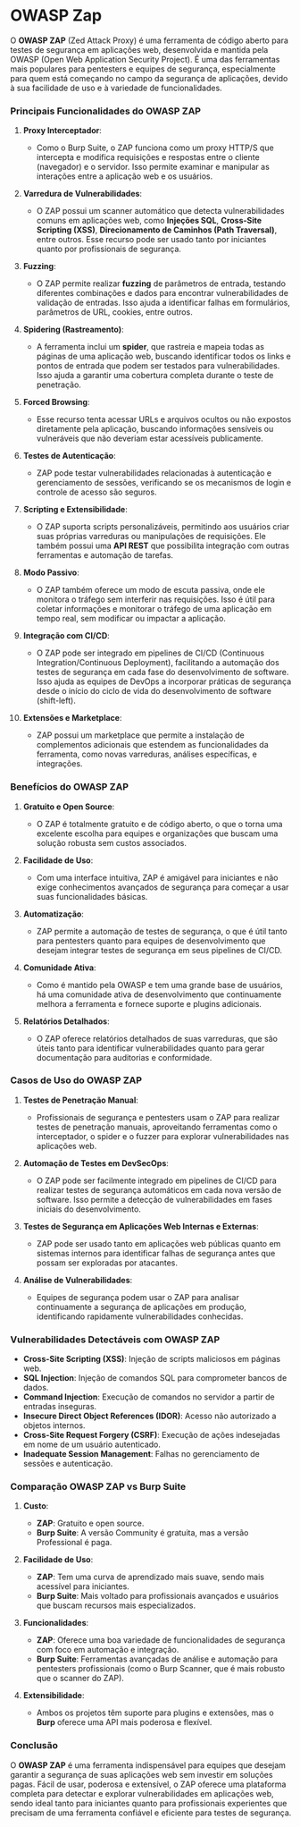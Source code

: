 # OWASP Zap

O **OWASP ZAP** (Zed Attack Proxy) é uma ferramenta de código aberto para testes de segurança em aplicações web, desenvolvida e mantida pela OWASP (Open Web Application Security Project). É uma das ferramentas mais populares para pentesters e equipes de segurança, especialmente para quem está começando no campo da segurança de aplicações, devido à sua facilidade de uso e à variedade de funcionalidades.

### Principais Funcionalidades do OWASP ZAP

1. **Proxy Interceptador**:
   - Como o Burp Suite, o ZAP funciona como um proxy HTTP/S que intercepta e modifica requisições e respostas entre o cliente (navegador) e o servidor. Isso permite examinar e manipular as interações entre a aplicação web e os usuários.

2. **Varredura de Vulnerabilidades**:
   - O ZAP possui um scanner automático que detecta vulnerabilidades comuns em aplicações web, como **Injeções SQL**, **Cross-Site Scripting (XSS)**, **Direcionamento de Caminhos (Path Traversal)**, entre outros. Esse recurso pode ser usado tanto por iniciantes quanto por profissionais de segurança.

3. **Fuzzing**:
   - O ZAP permite realizar **fuzzing** de parâmetros de entrada, testando diferentes combinações e dados para encontrar vulnerabilidades de validação de entradas. Isso ajuda a identificar falhas em formulários, parâmetros de URL, cookies, entre outros.

4. **Spidering (Rastreamento)**:
   - A ferramenta inclui um **spider**, que rastreia e mapeia todas as páginas de uma aplicação web, buscando identificar todos os links e pontos de entrada que podem ser testados para vulnerabilidades. Isso ajuda a garantir uma cobertura completa durante o teste de penetração.

5. **Forced Browsing**:
   - Esse recurso tenta acessar URLs e arquivos ocultos ou não expostos diretamente pela aplicação, buscando informações sensíveis ou vulneráveis que não deveriam estar acessíveis publicamente.

6. **Testes de Autenticação**:
   - ZAP pode testar vulnerabilidades relacionadas à autenticação e gerenciamento de sessões, verificando se os mecanismos de login e controle de acesso são seguros.

7. **Scripting e Extensibilidade**:
   - O ZAP suporta scripts personalizáveis, permitindo aos usuários criar suas próprias varreduras ou manipulações de requisições. Ele também possui uma **API REST** que possibilita integração com outras ferramentas e automação de tarefas.

8. **Modo Passivo**:
   - O ZAP também oferece um modo de escuta passiva, onde ele monitora o tráfego sem interferir nas requisições. Isso é útil para coletar informações e monitorar o tráfego de uma aplicação em tempo real, sem modificar ou impactar a aplicação.

9. **Integração com CI/CD**:
   - O ZAP pode ser integrado em pipelines de CI/CD (Continuous Integration/Continuous Deployment), facilitando a automação dos testes de segurança em cada fase do desenvolvimento de software. Isso ajuda as equipes de DevOps a incorporar práticas de segurança desde o início do ciclo de vida do desenvolvimento de software (shift-left).

10. **Extensões e Marketplace**:
    - ZAP possui um marketplace que permite a instalação de complementos adicionais que estendem as funcionalidades da ferramenta, como novas varreduras, análises específicas, e integrações.

### Benefícios do OWASP ZAP

1. **Gratuito e Open Source**:
   - O ZAP é totalmente gratuito e de código aberto, o que o torna uma excelente escolha para equipes e organizações que buscam uma solução robusta sem custos associados.

2. **Facilidade de Uso**:
   - Com uma interface intuitiva, ZAP é amigável para iniciantes e não exige conhecimentos avançados de segurança para começar a usar suas funcionalidades básicas.

3. **Automatização**:
   - ZAP permite a automação de testes de segurança, o que é útil tanto para pentesters quanto para equipes de desenvolvimento que desejam integrar testes de segurança em seus pipelines de CI/CD.

4. **Comunidade Ativa**:
   - Como é mantido pela OWASP e tem uma grande base de usuários, há uma comunidade ativa de desenvolvimento que continuamente melhora a ferramenta e fornece suporte e plugins adicionais.

5. **Relatórios Detalhados**:
   - O ZAP oferece relatórios detalhados de suas varreduras, que são úteis tanto para identificar vulnerabilidades quanto para gerar documentação para auditorias e conformidade.

### Casos de Uso do OWASP ZAP

1. **Testes de Penetração Manual**:
   - Profissionais de segurança e pentesters usam o ZAP para realizar testes de penetração manuais, aproveitando ferramentas como o interceptador, o spider e o fuzzer para explorar vulnerabilidades nas aplicações web.

2. **Automação de Testes em DevSecOps**:
   - O ZAP pode ser facilmente integrado em pipelines de CI/CD para realizar testes de segurança automáticos em cada nova versão de software. Isso permite a detecção de vulnerabilidades em fases iniciais do desenvolvimento.

3. **Testes de Segurança em Aplicações Web Internas e Externas**:
   - ZAP pode ser usado tanto em aplicações web públicas quanto em sistemas internos para identificar falhas de segurança antes que possam ser exploradas por atacantes.

4. **Análise de Vulnerabilidades**:
   - Equipes de segurança podem usar o ZAP para analisar continuamente a segurança de aplicações em produção, identificando rapidamente vulnerabilidades conhecidas.

### Vulnerabilidades Detectáveis com OWASP ZAP

- **Cross-Site Scripting (XSS)**: Injeção de scripts maliciosos em páginas web.
- **SQL Injection**: Injeção de comandos SQL para comprometer bancos de dados.
- **Command Injection**: Execução de comandos no servidor a partir de entradas inseguras.
- **Insecure Direct Object References (IDOR)**: Acesso não autorizado a objetos internos.
- **Cross-Site Request Forgery (CSRF)**: Execução de ações indesejadas em nome de um usuário autenticado.
- **Inadequate Session Management**: Falhas no gerenciamento de sessões e autenticação.

### Comparação OWASP ZAP vs Burp Suite

1. **Custo**:
   - **ZAP**: Gratuito e open source.
   - **Burp Suite**: A versão Community é gratuita, mas a versão Professional é paga.

2. **Facilidade de Uso**:
   - **ZAP**: Tem uma curva de aprendizado mais suave, sendo mais acessível para iniciantes.
   - **Burp Suite**: Mais voltado para profissionais avançados e usuários que buscam recursos mais especializados.

3. **Funcionalidades**:
   - **ZAP**: Oferece uma boa variedade de funcionalidades de segurança com foco em automação e integração.
   - **Burp Suite**: Ferramentas avançadas de análise e automação para pentesters profissionais (como o Burp Scanner, que é mais robusto que o scanner do ZAP).

4. **Extensibilidade**:
   - Ambos os projetos têm suporte para plugins e extensões, mas o **Burp** oferece uma API mais poderosa e flexível.

### Conclusão

O **OWASP ZAP** é uma ferramenta indispensável para equipes que desejam garantir a segurança de suas aplicações web sem investir em soluções pagas. Fácil de usar, poderosa e extensível, o ZAP oferece uma plataforma completa para detectar e explorar vulnerabilidades em aplicações web, sendo ideal tanto para iniciantes quanto para profissionais experientes que precisam de uma ferramenta confiável e eficiente para testes de segurança.